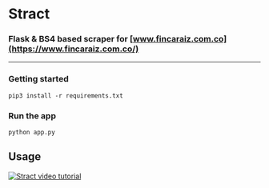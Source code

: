 # Stract
### Flask & BS4 based scraper for [www.fincaraiz.com.co](https://www.fincaraiz.com.co/)
---
### Getting started

```
pip3 install -r requirements.txt
```

### Run the app

```
python app.py
```

## Usage
<a href="http://www.youtube.com/watch?feature=player_embedded&v=UK7Ps4nEHfY
" target="_blank"><img src="http://img.youtube.com/vi/UK7Ps4nEHfY/0.jpg"
alt="Stract video tutorial" width="" height="" border="0" /></a>
